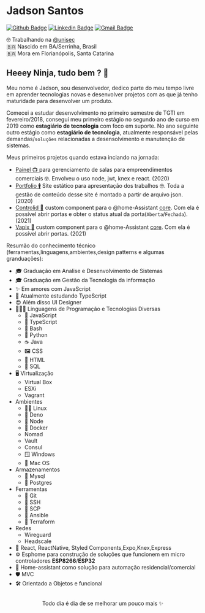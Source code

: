 # Jadson Santos

[![Github Badge](https://img.shields.io/badge/-jadson179-6633cc?style=flat-square&logo=Github&logoColor=white&link=http://github.com/jadson179)](http://github.com/jadson179) 
[![Linkedin Badge](https://img.shields.io/badge/-Jadson%20Santos-6633cc?style=flat-square&logo=Linkedin&logoColor=white&link=www.linkedin.com/in/jadson-santos-a9aa9b145/)](https://www.linkedin.com/in/jadson-santos-a9aa9b145/) 
[![Gmail Badge](https://img.shields.io/badge/-mailto:jadson44.santos@gmail.com-6633cc?style=flat-square&logo=Gmail&logoColor=white&link=mailto:jadson44.santos@gmail.com)](mailto:jadson44.santos@gmail.com)  

🤓 Trabalhando na [@unisec](https://github.com/unisec/) <br>
🇧🇷 Nascido em BA/Serrinha, Brasil <br>
🇧🇷 Mora em Florianópolis, Santa Catarina

## Heeey Ninja, tudo bem ? 👋 

Meu nome é Jadson, sou desenvolvedor, dedico parte do meu tempo livre em aprender tecnologias novas e desenvolver projetos com as que já tenho maturidade para desenvolver um produto.

Comecei a estudar desenvolvimento no primeiro semestre de TGTI em fevereiro/2018, consegui meu primeiro estágio no segundo ano de curso em 2019 como **estagiário de tecnologia** com foco em suporte. No ano seguinte outro estágio como **estagiário de tecnologia**, atualmente responsável pelas demandas/`soluções` relacionadas a desensolvimento e manutenção de sistemas.

Meus primeiros projetos quando estava inciando na jornada:

- [Painel 📺 ](https://github.com/jadson179/PAINEL) para gerenciamento de salas para empreendimentos comerciais 🤓. Envolveu o uso node, jwt, knex e react. (2020)
- [Portfolio 🚹](https://github.com/jadson179/PORTFOLIO) Site estático para apresentação dos trabalhos  🤓. Toda a gestão de conteúdo desse site é montado a partir de arquivo json. (2020)
- [Controlid 🔐](https://github.com/jadson179/controlid) custom component para o @home-Assistant [core](https://github.com/home-assistant/core). Com ela é possível abrir portas e obter o status atual da porta(`Aberta`/`Fechada`). (2021)
- [Vapix 🔐](https://github.com/jadson179/vapix) custom component para o @home-Assistant [core](https://github.com/home-assistant/core). Com ela é possível abrir portas. (2021)


Resumão do conhecimento técnico (ferramentas,linguagens,ambientes,design patterns e algumas granduações):

* 🎓 Graduação em Analise e Desenvolvimento de Sistemas
* 🎓 Graduação em Gestão da Tecnologia da informação
* ✨ Em amores com JavaScript
* 💪 Atualmente estudando TypeScript
* 😍 Além disso UI Designer
* 💙💜🤎 Linguagens de Programação e Tecnologias Diversas
  * 💛 JavaScript 
  * 💙 TypeScript
  * 🖤 Bash
  * 🤎 Python
  * ☕️ Java
  * 🖼 CSS
  * 💙 HTML
  * 🤍 SQL
* 🖥 Virtualização
    * Virtual Box
    * ESXi
    * Vagrant
* Ambientes
  * 🥷🏽 Linux
  * 🦖 Deno
  * 🦎 Node
  * 🐳 Docker
  * Nomad
  * Vault
  * Consul 
  * 🪟 Windows
  * 🍎 Mac OS
* Armazenamentos
  * 💙 Mysql
  * 💙 Postgres
* Ferramentas
  * 💙 Git
  * 💙 SSH
  * 💙 SCP
  * 💙 Ansible
  * 💙 Terraform
* Redes
  * Wireguard
  * Headscale  
* 🌟 React, ReactNative, Styled Components,Expo,Knex,Express
* ⚙️ Esphome para construção de soluções que funcionem em micro controladores **ESP8266**/**ESP32**
* 🔩 Home-assistant como solução para automação residencial/comercial
* 🛡 MVC
* 🛠 Orientado a Objetos e funcional

##

<p align="center"> Todo dia é dia de se melhorar um pouco mais ✨ </p>
